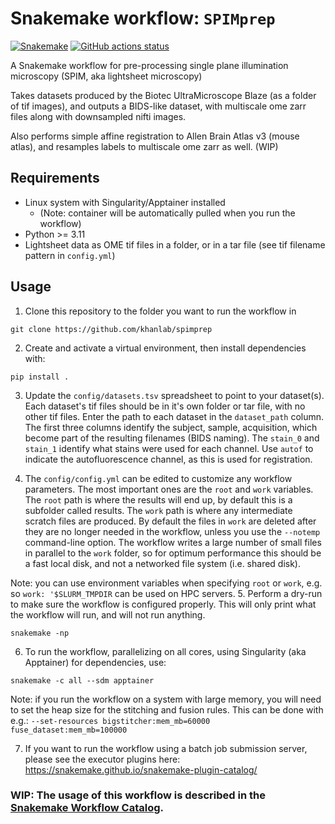# Snakemake workflow: `SPIMprep`

[![Snakemake](https://img.shields.io/badge/snakemake-≥6.3.0-brightgreen.svg)](https://snakemake.github.io)
[![GitHub actions status](https://github.com/khanlab/SPIMprep/workflows/Tests/badge.svg?branch=main)](https://github.com/khanlab/SPIMprep/actions?query=branch%3Amain+workflow%3ATests)

A Snakemake workflow for pre-processing single plane illumination microscopy (SPIM, aka lightsheet microscopy)

Takes datasets produced by the Biotec UltraMicroscope Blaze (as a folder of tif images), and outputs a BIDS-like dataset, with multiscale ome zarr files along with downsampled nifti images. 

Also performs simple affine registration to Allen Brain Atlas v3 (mouse atlas), and resamples labels to multiscale ome zarr as well. (WIP)

## Requirements

 - Linux system with Singularity/Apptainer installed 
   - (Note: container will be automatically pulled when you run the workflow)
 - Python >= 3.11
 - Lightsheet data as OME tif files in a folder, or in a tar file (see tif filename pattern in `config.yml`)

## Usage


1. Clone this repository to the folder you want to run the workflow in
```
git clone https://github.com/khanlab/spimprep
```

2. Create and activate a virtual environment, then install dependencies with:
```
pip install .
```


3. Update the `config/datasets.tsv` spreadsheet to point to your dataset(s). Each dataset's tif files should be in it's own folder or tar file, with no other tif files. Enter the path to each dataset in the `dataset_path` column. The first three columns identify the subject, sample, acquisition, which become part of the resulting filenames (BIDS naming). The `stain_0` and `stain_1` identify what stains were used for each channel. Use `autof` to indicate the autofluorescence channel, as this is used for registration.

4. The `config/config.yml` can be edited to customize any workflow parameters. The most important ones are the `root` and `work` variables. The `root` path is where the results will end up, by default this is a subfolder called results. The `work` path is where any intermediate scratch files are produced. By default the files in `work` are deleted after they are no longer needed in the workflow, unless you use the `--notemp` command-line option. The workflow writes a large number of small files in parallel to the `work` folder, so for optimum performance this should be a fast local disk, and not a networked file system (i.e. shared disk).  

Note: you can use environment variables when specifying `root` or `work`, e.g. so `work: '$SLURM_TMPDIR` can be used on HPC servers. 
5. Perform a dry-run to make sure the workflow is configured properly. This will only print what the workflow will run, and will not run anything.
```
snakemake -np 
```

6.  To run the workflow, parallelizing on all cores, using Singularity (aka Apptainer) for dependencies, use:
```
snakemake -c all --sdm apptainer 
```

Note: if you run the workflow on a system with large memory, you will need to set the heap size for the stitching and fusion rules. This can be done with e.g.: `--set-resources bigstitcher:mem_mb=60000 fuse_dataset:mem_mb=100000`

7. If you want to run the workflow using a batch job submission server, please see the executor plugins here: https://snakemake.github.io/snakemake-plugin-catalog/



### WIP:  The usage of this workflow is described in the [Snakemake Workflow Catalog](https://snakemake.github.io/snakemake-workflow-catalog/?usage=khanlab%2Fspimprep).


